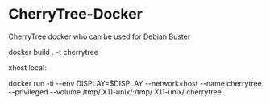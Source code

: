 # CherryTree-Docker
CherryTree docker who can be used for Debian Buster

docker build . -t cherrytree

xhost local:<user>

docker run -ti --env DISPLAY=$DISPLAY --network=host --name cherrytree --privileged --volume /tmp/.X11-unix/:/tmp/.X11-unix/ cherrytree

